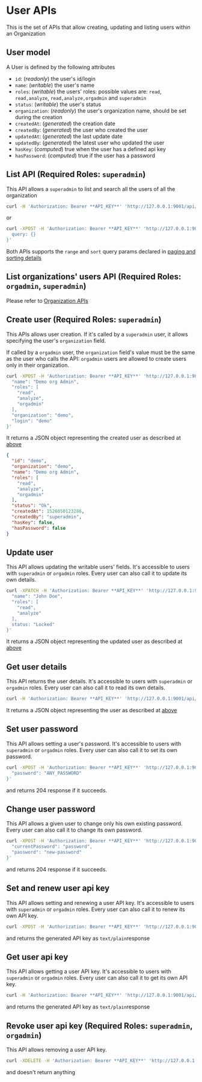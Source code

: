 # User APIs

This is the set of APIs that allow creating, updating and listing users within an Organization

## User model

A User is defined by the following attributes

- `id`: (*readonly*) the user's id/login
- `name`: (*writable*) the user's name
- `roles`: (*writable*) the users' roles: possible values are: `read`, `read,analyze`, `read,analyze,orgadmin` and `superadmin`
- `status`: (*writable*) the user's status
- `organization`: (*readonly*) the user's organization name, should be set during the creation
- `createdAt`: (*generated*) the creation date
- `createdBy`:  (*generated*) the user who created the user
- `updatedAt`:  (*generated*) the last update date
- `updatedBy`:  (*generated*) the latest user who updated the user
- `hasKey`: (*computed*) true when the user has a defined api key
- `hasPassword`: (*computed*) true if the user has a password

## List API (**Required Roles**: `superadmin`)

This API allows a `superadmin` to list and search all the users of all the organization

```bash
curl -H 'Authorization: Bearer **API_KEY**' 'http://127.0.0.1:9001/api/user'
```

or

```bash
curl -XPOST -H 'Authorization: Bearer **API_KEY**' 'http://127.0.0.1:9001/api/user/_search' -d '{
  query: {}
}'
```

Both APIs supports the `range` and `sort` query params declared in [paging and sorting details](misc.md#paging-and-sorting)

## List organizations' users API (**Required Roles**: `orgadmin`, `superadmin`)

Please refer to [Organization APIs](organization.md)

## Create user (**Required Roles**: `superadmin`)

This APIs allows user creation. If it's called by a `superadmin` user, it allows specifying the user's `organization` field.

If called by a `orgadmin` user, the `organization` field's value must be the same as the user who calls the API: `orgadmin` users are allowed to create users only in their organization.

```bash
curl -XPOST -H 'Authorization: Bearer **API_KEY**' 'http://127.0.0.1:9001/api/user' -d '{
  "name": "Demo org Admin",
  "roles": [
    "read",
    "analyze",
    "orgadmin"
  ],
  "organization": "demo",
  "login": "demo"
}'
```

It returns a JSON object representing the created user as described at [above](#user-model)

```json
{
  "id": "demo",
  "organization": "demo",
  "name": "Demo org Admin",
  "roles": [
    "read",
    "analyze",
    "orgadmin"
  ],
  "status": "Ok",
  "createdAt": 1526050123286,
  "createdBy": "superadmin",
  "hasKey": false,
  "hasPassword": false
}
```

## Update user

This API allows updating the writable users' fields. It's accessible to users with `superadmin` or `orgadmin` roles.
Every user can also call it to update its own details.

```bash
curl -XPATCH -H 'Authorization: Bearer **API_KEY**' 'http://127.0.0.1:9001/api/user/USER_LOGIN' -d '{
  "name": "John Doe",
  "roles": [
    "read",
    "analyze"
  ],
  status: "Locked"
}'
```

It returns a JSON object representing the updated user as described at [above](#user-model)

## Get user details

This API returns the user details. It's accessible to users with `superadmin` or `orgadmin` roles.
Every user can also call it to read its own details.

```bash
curl -H 'Authorization: Bearer **API_KEY**' 'http://127.0.0.1:9001/api/user/USER_LOGIN'
```

It returns a JSON object representing the user as described at [above](#user-model)

## Set user password

This API allows setting a user's password. It's accessible to users with `superadmin` or `orgadmin` roles.
Every user can also call it to set its own password.

```bash
curl -XPOST -H 'Authorization: Bearer **API_KEY**' 'http://127.0.0.1:9001/api/user/USER_LOGIN/password/set' -d '{
  "password": "ANY_PASSWORD"
}'
```

and returns 204 response if it succeeds.

## Change user password

This API allows a given user to change only his own existing password. Every user can also call it to change its own password.

```bash
curl -XPOST -H 'Authorization: Bearer **API_KEY**' 'http://127.0.0.1:9001/api/user/USER_LOGIN/password/change' -d '{
  "currentPassword": "password",
  "password": "new-password"
}'
```

and returns 204 response if it succeeds.

## Set and renew user api key

This API allows setting and renewing a user API key. It's accessible to users with `superadmin` or `orgadmin` roles.
Every user can also call it to renew its own API key.

```bash
curl -XPOST -H 'Authorization: Bearer **API_KEY**' 'http://127.0.0.1:9001/api/user/USER_LOGIN/key/renew'
```

and returns the generated API key as `text/plain`response

## Get user api key

This API allows getting a user API key. It's accessible to users with `superadmin` or `orgadmin` roles.
Every user can also call it to get its own API key.

```bash
curl -H 'Authorization: Bearer **API_KEY**' 'http://127.0.0.1:9001/api/user/USER_LOGIN/key'
```

and returns the generated API key as `text/plain`response

## Revoke user api key (**Required Roles**: `superadmin`, `orgadmin`)

This API allows removing a user API key.

```bash
curl -XDELETE -H 'Authorization: Bearer **API_KEY**' 'http://127.0.0.1:9001/api/user/USER_LOGIN/key'
```

and doesn't return anything